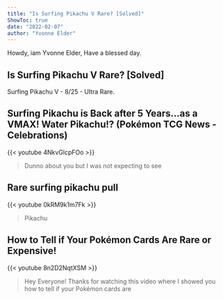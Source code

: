 ```yaml
---
title: "Is Surfing Pikachu V Rare? [Solved]"
ShowToc: true 
date: "2022-02-07"
author: "Yvonne Elder" 
---
```


Howdy, iam Yvonne Elder, Have a blessed day.
## Is Surfing Pikachu V Rare? [Solved]
 Surfing Pikachu V - 8/25 - Ultra Rare.

## Surfing Pikachu is Back after 5 Years...as a VMAX! Water Pikachu!? (Pokémon TCG News - Celebrations)
{{< youtube 4NkvGlcpFOo >}}
>Dunno about you but I was not expecting to see 

## Rare surfing pikachu  pull
{{< youtube 0kRM9k1m7Fk >}}
>Pikachu

## How to Tell if Your Pokémon Cards Are Rare or Expensive!
{{< youtube 8n2D2NqtXSM >}}
>Hey Everyone! Thanks for watching this video where I showed you how to tell if your Pokémon cards are 


